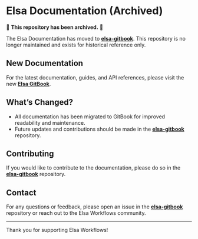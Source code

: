 # Elsa Documentation (Archived)

🚨 **This repository has been archived.** 🚨  

The Elsa Documentation has moved to **[elsa-gitbook](https://github.com/elsa-workflows/elsa-gitbook)**. This repository is no longer maintained and exists for historical reference only.  

## New Documentation

For the latest documentation, guides, and API references, please visit the new **[Elsa GitBook](https://elsa-workflows.gitbook.io/elsa/)**.

## What’s Changed?

- All documentation has been migrated to GitBook for improved readability and maintenance.
- Future updates and contributions should be made in the **[elsa-gitbook](https://github.com/elsa-workflows/elsa-gitbook)** repository.

## Contributing

If you would like to contribute to the documentation, please do so in the **[elsa-gitbook](https://github.com/elsa-workflows/elsa-gitbook)** repository.

## Contact

For any questions or feedback, please open an issue in the **[elsa-gitbook](https://github.com/elsa-workflows/elsa-gitbook/issues)** repository or reach out to the Elsa Workflows community.

---

Thank you for supporting Elsa Workflows!
